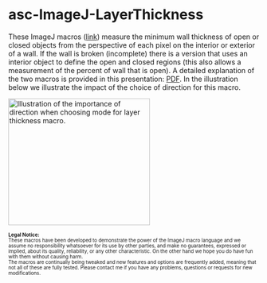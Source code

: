 # asc-ImageJ-LayerThickness
<p>These ImageJ macros (<a href="https://github.com/peterjlee/asc-ImageJ-LayerThickness"  Title = "Applied Superconductivity Center Layer Thickness Macros Directory" >link</a>) measure the minimum wall thickness of open or closed objects from the perspective of each pixel on the interior or exterior of a wall. If the wall is broken (incomplete) there is a version that uses an interior object to define the open and closed regions (this also allows a measurement of the percent of wall that is open). A detailed explanation of the two macros is provided in this presentation:
  <a href="https://fs.magnet.fsu.edu/~lee/asc/ImageJUtilities/ASC-Macros/LayerThickness/Minimum%20wall%20thickness%20macro_060816.pdf">PDF</a>.
  In the illustration below we illustrate the impact of the choice of direction for this macro.</p><p><img src="https://fs.magnet.fsu.edu/~lee/asc/ImageJUtilities/IA_Images/ThicknessDirectionComparison_284x255_pal64.png" alt="Illustration of the importance of direction when choosing mode for layer thickness macro." width="284" height="255" /></p>
  
<p><sub><sup>
 <strong>Legal Notice:</strong> <br />
These macros have been developed to demonstrate the power of the ImageJ macro language and we assume no responsibility whatsoever for its use by other parties, and make no guarantees, expressed or implied, about its quality, reliability, or any other characteristic. On the other hand we hope you do have fun with them without causing harm.
<br />
The macros are continually being tweaked and new features and options are frequently added, meaning that not all of these are fully tested. Please contact me if you have any problems, questions or requests for new modifications.
 </sup></sub>
</p>
